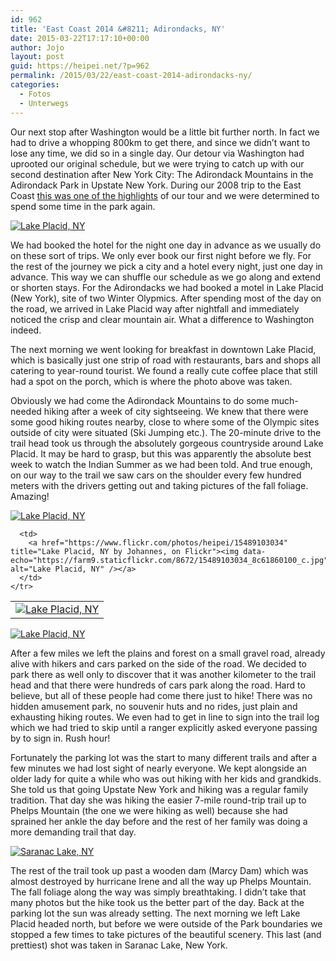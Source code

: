 ```yaml
---
id: 962
title: 'East Coast 2014 &#8211; Adirondacks, NY'
date: 2015-03-22T17:17:10+00:00
author: Jojo
layout: post
guid: https://heipei.net/?p=962
permalink: /2015/03/22/east-coast-2014-adirondacks-ny/
categories:
  - Fotos
  - Unterwegs
---
```

Our next stop after Washington would be a little bit further north. In fact we had to drive a whopping 800km to get there, and since we didn&#8217;t want to lose any time, we did so in a single day. Our detour via Washington had uprooted our original schedule, but we were trying to catch up with our second destination after New York City: The Adirondack Mountains in the Adirondack Park in Upstate New York. During our 2008 trip to the East Coast [this was one of the highlights](https://heipei.net/newengland/2008/10/02/day-17-adirondack-park/) of our tour and we were determined to spend some time in the park again.

<div class="img aligncenter">
  <a href="https://www.flickr.com/photos/heipei/16081776915" title="Lake Placid, NY by Johannes, on Flickr"><img data-echo="https://farm8.staticflickr.com/7493/16081776915_496a25a427_b.jpg" alt="Lake Placid, NY" /></a>
</div>

We had booked the hotel for the night one day in advance as we usually do on these sort of trips. We only ever book our first night before we fly. For the rest of the journey we pick a city and a hotel every night, just one day in advance. This way we can shuffle our schedule as we go along and extend or shorten stays. For the Adirondacks we had booked a motel in Lake Placid (New York), site of two Winter Olypmics. After spending most of the day on the road, we arrived in Lake Placid way after nightfall and immediately noticed the crisp and clear mountain air. What a difference to Washington indeed.

The next morning we went looking for breakfast in downtown Lake Placid, which is basically just one strip of road with restaurants, bars and shops all catering to year-round tourist. We found a really cute coffee place that still had a spot on the porch, which is where the photo above was taken.

Obviously we had come the Adirondack Mountains to do some much-needed hiking after a week of city sightseeing. We knew that there were some good hiking routes nearby, close to where some of the Olympic sites outside of city were situated (Ski Jumping etc.). The 20-minute drive to the trail head took us through the absolutely gorgeous countryside around Lake Placid. It may be hard to grasp, but this was apparently the absolute best week to watch the Indian Summer as we had been told. And true enough, on our way to the trail we saw cars on the shoulder every few hundred meters with the drivers getting out and taking pictures of the fall foliage. Amazing!

<div class="img aligncenter">
  <div>
    <a href="https://www.flickr.com/photos/heipei/16110696382" title="Lake Placid, NY by Johannes, on Flickr"><img data-echo="https://farm8.staticflickr.com/7568/16110696382_23ca7e732a_b.jpg"  alt="Lake Placid, NY" /></a>
  </div>
  
  <table>
    <tr>
      <td>
        <a href="https://www.flickr.com/photos/heipei/15896012877" title="Lake Placid, NY by Johannes, on Flickr"><img data-echo="https://farm9.staticflickr.com/8588/15896012877_3c589e06b7_c.jpg" alt="Lake Placid, NY" /></a>
      </td>
      
      <td>
        <a href="https://www.flickr.com/photos/heipei/15489103034" title="Lake Placid, NY by Johannes, on Flickr"><img data-echo="https://farm9.staticflickr.com/8672/15489103034_8c61860100_c.jpg" alt="Lake Placid, NY" /></a>
      </td>
    </tr>
  </table>
  
  <div>
    <a href="https://www.flickr.com/photos/heipei/16111408135" title="Lake Placid, NY by Johannes, on Flickr"><img data-echo="https://farm8.staticflickr.com/7509/16111408135_b7066c61f5_b.jpg" alt="Lake Placid, NY" /></a>
  </div>
</div>

After a few miles we left the plains and forest on a small gravel road, already alive with hikers and cars parked on the side of the road. We decided to park there as well only to discover that it was another kilometer to the trail head and that there were hundreds of cars park along the road. Hard to believe, but all of these people had come there just to hike! There was no hidden amusement park, no souvenir huts and no rides, just plain and exhausting hiking routes. We even had to get in line to sign into the trail log which we had tried to skip until a ranger explicitly asked everyone passing by to sign in. Rush hour!

Fortunately the parking lot was the start to many different trails and after a few minutes we had lost sight of nearly everyone. We kept alongside an older lady for quite a while who was out hiking with her kids and grandkids. She told us that going Upstate New York and hiking was a regular family tradition. That day she was hiking the easier 7-mile round-trip trail up to Phelps Mountain (the one we were hiking as well) because she had sprained her ankle the day before and the rest of her family was doing a more demanding trail that day.

<div class="img aligncenter">
  <a href="https://www.flickr.com/photos/heipei/15584819304" title="Saranac Lake, NY by Johannes, on Flickr"><img data-echo="https://farm8.staticflickr.com/7462/15584819304_2220da66ae_b.jpg" alt="Saranac Lake, NY" /></a>
</div>

The rest of the trail took up past a wooden dam (Marcy Dam) which was almost destroyed by hurricane Irene and all the way up Phelps Mountain. The fall foliage along the way was simply breathtaking. I didn&#8217;t take that many photos but the hike took us the better part of the day. Back at the parking lot the sun was already setting. The next morning we left Lake Placid headed north, but before we were outside of the Park boundaries we stopped a few times to take pictures of the beautiful scenery. This last (and prettiest) shot was taken in Saranac Lake, New York.
